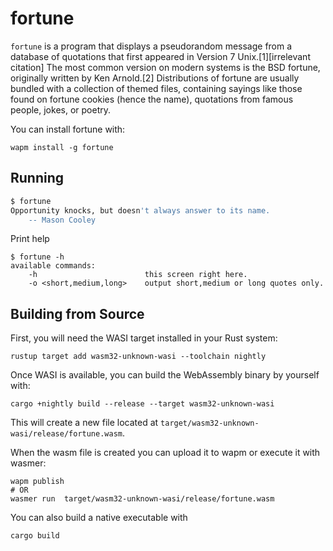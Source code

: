 # fortune

`fortune` is a program that displays a pseudorandom message from a database of quotations that first appeared in Version 7 Unix.[1][irrelevant citation] The most common version on modern systems is the BSD fortune, originally written by Ken Arnold.[2] Distributions of fortune are usually bundled with a collection of themed files, containing sayings like those found on fortune cookies (hence the name), quotations from famous people, jokes, or poetry.

You can install fortune with:

```shell
wapm install -g fortune
```

## Running

```bash
$ fortune
Opportunity knocks, but doesn't always answer to its name.
    -- Mason Cooley
```

Print help

```shell
$ fortune -h
available commands:
	-h                        this screen right here.
	-o <short,medium,long>    output short,medium or long quotes only.
```

## Building from Source

First, you will need the WASI target installed in your Rust system:

```shell
rustup target add wasm32-unknown-wasi --toolchain nightly
```

Once WASI is available, you can build the WebAssembly binary by yourself with:

```shell
cargo +nightly build --release --target wasm32-unknown-wasi
```

This will create a new file located at `target/wasm32-unknown-wasi/release/fortune.wasm`.

When the wasm file is created you can upload it to wapm or execute it with wasmer:

```shell
wapm publish
# OR
wasmer run  target/wasm32-unknown-wasi/release/fortune.wasm
```

You can also build a native executable with

```shell
cargo build
```
